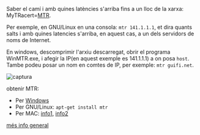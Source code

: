 Saber el camí i amb quines latències s'arriba fins a un lloc de la xarxa: MyTRacert=[MTR](http://www.bitwizard.nl/mtr/).

Per exemple, en GNU/Linux en una consola: `mtr 141.1.1.1`, et dira quants salts i amb quines latencies s'arriba, en aquest cas, a un dels servidors de noms de Internet.

En windows, descomprimir l'arxiu descarregat, obrir el programa WinMTR.exe, i afegir la IP(en aquest exemple es 141.1.1.1) a on posa `host`. 
Tambe podeu posar un nom en comtes de IP, per exemple: `mtr guifi.net`.

![captura](https://github.com/guifi-exo/doc/raw/master/knowledge/network/mtr.jpeg)

obtenir MTR:
- Per [Windows](http://erebes.exo.cat/mtr/WinMTR-v092.zip)
- Per GNU/Linux: `apt-get install mtr`
- Per MAC: [info1](http://rudix.org/packages/mtr.html), [info2](http://macappstore.org/mtr/)

[més info general](https://blog.infranetworking.com/como-utilizar-mtr-en-windows-linux-y-mac/)
